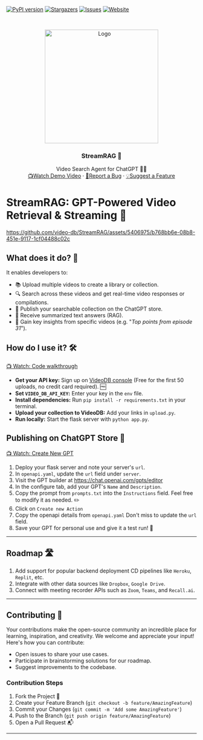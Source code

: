 <!-- PROJECT SHIELDS -->
<!--
*** Reference links are enclosed in brackets [ ] instead of parentheses ( ).
*** https://www.markdownguide.org/basic-syntax/#reference-style-links
-->
[![PyPI version][pypi-shield]][pypi-url]
[![Stargazers][stars-shield]][stars-url]
[![Issues][issues-shield]][issues-url]
[![Website][website-shield]][website-url]


<!-- PROJECT LOGO -->
<br />
<p align="center">
  <a href="https://videodb.io/">
    <img src="https://codaio.imgix.net/docs/_s5lUnUCIU/blobs/bl-RgjcFrrJjj/d3cbc44f8584ecd42f2a97d981a144dce6a66d83ddd5864f723b7808c7d1dfbc25034f2f25e1b2188e78f78f37bcb79d3c34ca937cbb08ca8b3da1526c29da9a897ab38eb39d084fd715028b7cc60eb595c68ecfa6fa0bb125ec2b09da65664a4f172c2f" alt="Logo" width="300" height="">
  </a>

<h3 align="center">StreamRAG 🎥</h3>

  <p align="center">
    Video Search Agent for ChatGPT 🕵️‍♂️
    <br />
    <a href="https://console.videodb.io/player?url=https://stream.videodb.io/v3/published/manifests/90cb6cf2-d6ce-4a23-9d90-442c7cc357b8.m3u8"> 📺Watch Demo Video</a>  
    ·
    <a href="https://github.com/video-db/streamRAG/issues">🐞Report a Bug</a> 
    ·
    <a href="https://github.com/video-db/streamRAG/issues">💡Suggest a Feature</a> 
  </p>
</p>

<!-- ABOUT THE PROJECT -->

# StreamRAG: GPT-Powered Video Retrieval & Streaming 🚀


https://github.com/video-db/StreamRAG/assets/5406975/b768bb6e-08b8-451e-9117-1cf04488c02c




## What does it do? 🤔

It enables developers to:
* 📚 Upload multiple videos to create a library or collection.
* 🔍 Search across these videos and get real-time video responses or compilations.
* 🛒 Publish your searchable collection on the ChatGPT store.
* 📝 Receive summarized text answers (RAG).
* 🌟 Gain key insights from specific videos (e.g. "_Top points from  episode 31_").

## How do I use it? 🛠️
[📺 Watch: Code walkthrough](https://console.videodb.io/player?url=https://stream.videodb.io/v3/published/manifests/b79a91d7-9553-4b4f-9d02-a47b9e168148.m3u8)

- **Get your API key:** Sign up on [VideoDB console](https://console.videodb.io) (Free for the first 50 uploads, no
  credit card required). 🆓
- **Set `VIDEO_DB_API_KEY`:** Enter your key in the `env` file.
- **Install dependencies:** Run `pip install -r requirements.txt` in your terminal.
- **Upload your collection to VideoDB:** Add your links in `upload.py`.
- **Run locally:** Start the flask server with `python app.py`.

## Publishing on ChatGPT Store 🏪
[📺 Watch: Create New GPT](https://console.videodb.io/player?url=https://stream.videodb.io/v3/published/manifests/b4b01b80-f38b-47f7-a238-09e53d844792.m3u8)

1. Deploy your flask server and note your server's `url`. 
2. In `openapi.yaml`, update the `url` field under `server`.
3. Visit the GPT builder at https://chat.openai.com/gpts/editor
4. In the configure tab, add your GPT's `Name` and `Description`.
5. Copy the prompt from `prompts.txt` into the `Instructions` field. Feel free to modify it as needed. ✏️
6. Click on `Create new Action`
7. Copy the openapi details from `openapi.yaml` Don't miss to update the `url` field.
8. Save your GPT for personal use and give it a test run! 🧪

---
<!-- ROADMAP -->

## Roadmap 🛣️

1. Add support for popular backend deployment CD pipelines like `Heroku`, `Replit`, etc.
2. Integrate with other data sources like `Dropbox`, `Google Drive`.
3. Connect with meeting recorder APIs such as `Zoom`, `Teams`, and `Recall.ai`.

---
<!-- CONTRIBUTING -->

## Contributing 🤝

Your contributions make the open-source community an incredible place for learning, inspiration, and creativity. We
welcome and appreciate your input! Here's how you can contribute:

- Open issues to share your use cases.
- Participate in brainstorming solutions for our roadmap.
- Suggest improvements to the codebase.

### Contribution Steps

1. Fork the Project 🍴
2. Create your Feature Branch (`git checkout -b feature/AmazingFeature`)
3. Commit your Changes (`git commit -m 'Add some AmazingFeature'`)
4. Push to the Branch (`git push origin feature/AmazingFeature`)
5. Open a Pull Request 📬

---

<!-- MARKDOWN LINKS & IMAGES -->
<!-- https://www.markdownguide.org/basic-syntax/#reference-style-links -->

[pypi-shield]: https://img.shields.io/pypi/v/videodb?style=for-the-badge

[pypi-url]: https://pypi.org/project/videodb/

[python-shield]:https://img.shields.io/pypi/pyversions/videodb?style=for-the-badge

[stars-shield]: https://img.shields.io/github/stars/video-db/streamRAG.svg?style=for-the-badge

[stars-url]: https://github.com/video-db/streamRAG/stargazers

[issues-shield]: https://img.shields.io/github/issues/video-db/videodb-python.svg?style=for-the-badge

[issues-url]: https://github.com/video-db/streamRAG/issues

[website-shield]: https://img.shields.io/website?url=https%3A%2F%2Fvideodb.io%2F&style=for-the-badge&label=videodb.io

[website-url]: https://videodb.io/


